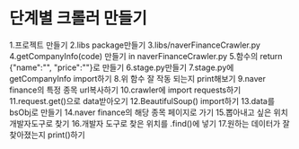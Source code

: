 # 단계별 크롤러 만들기
1.프로젝트 만들기
2.libs package만들기
3.libs/naverFinanceCrawler.py
4.getCompanyInfo(code) 만들기 in naverFinanceCrawler.py
5.함수의 return {"name":"", "price":""}로 만들기
6.stage.py만들기
7.stage.py에 getCompanyInfo import하기
8.위 함수 잘 작동 되는지 print해보기
9.naver finance의 특정 종목 url복사하기
10.crawler에 import requests하기
11.request.get()으로 data받아오기
12.BeautifulSoup() import하기
13.data를 bsObj로 만들기
14.naver finance의 해당 종목 페이지로 가기
15.뽑아내고 싶은 위치 개발자도구로 찾기
16.개발자 도구로 찾은 위치를 .find()에 넣기
17.원하는 데이터가 잘 찾아졌는지 print()하기
 

